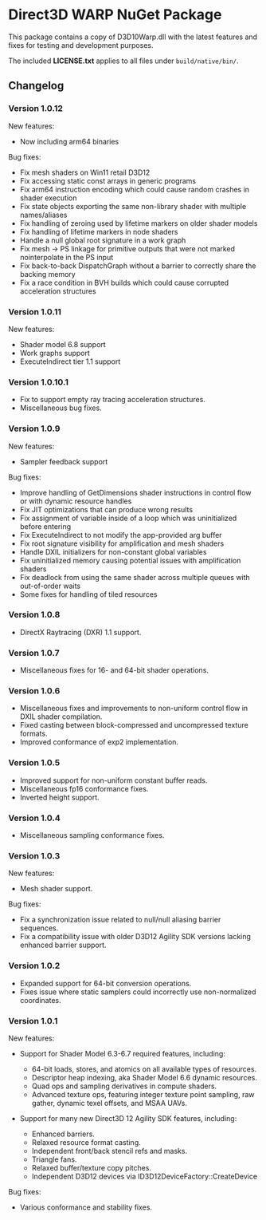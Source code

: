 # Direct3D WARP NuGet Package

This package contains a copy of D3D10Warp.dll with the latest features and fixes for testing and development purposes. 

The included **LICENSE.txt** applies to all files under `build/native/bin/`.

## Changelog

### Version 1.0.12

New features:

- Now including arm64 binaries

Bug fixes:

- Fix mesh shaders on Win11 retail D3D12
- Fix accessing static const arrays in generic programs
- Fix arm64 instruction encoding which could cause random crashes in shader execution
- Fix state objects exporting the same non-library shader with multiple names/aliases
- Fix handling of zeroing used by lifetime markers on older shader models
- Fix handling of lifetime markers in node shaders
- Handle a null global root signature in a work graph
- Fix mesh -> PS linkage for primitive outputs that were not marked nointerpolate in the PS input
- Fix back-to-back DispatchGraph without a barrier to correctly share the backing memory
- Fix a race condition in BVH builds which could cause corrupted acceleration structures

### Version 1.0.11

New features:

- Shader model 6.8 support
- Work graphs support
- ExecuteIndirect tier 1.1 support

### Version 1.0.10.1

- Fix to support empty ray tracing acceleration structures.
- Miscellaneous bug fixes.

### Version 1.0.9

New features: 

- Sampler feedback support

Bug fixes:
- Improve handling of GetDimensions shader instructions in control flow or with dynamic resource handles
- Fix JIT optimizations that can produce wrong results
- Fix assignment of variable inside of a loop which was uninitialized before entering
- Fix ExecuteIndirect to not modify the app-provided arg buffer
- Fix root signature visibility for amplification and mesh shaders
- Handle DXIL initializers for non-constant global variables
- Fix uninitialized memory causing potential issues with amplification shaders
- Fix deadlock from using the same shader across multiple queues with out-of-order waits
- Some fixes for handling of tiled resources

### Version 1.0.8

- DirectX Raytracing (DXR) 1.1 support.

### Version 1.0.7

- Miscellaneous fixes for 16- and 64-bit shader operations.

### Version 1.0.6

- Miscellaneous fixes and improvements to non-uniform control flow in DXIL shader compilation.
- Fixed casting between block-compressed and uncompressed texture formats.
- Improved conformance of exp2 implementation. 

### Version 1.0.5

- Improved support for non-uniform constant buffer reads. 
- Miscellaneous fp16 conformance fixes. 
- Inverted height support.

### Version 1.0.4

- Miscellaneous sampling conformance fixes. 

### Version 1.0.3

New features: 

- Mesh shader support. 

Bug fixes: 

- Fix a synchronization issue related to null/null aliasing barrier sequences.
- Fix a compatibility issue with older D3D12 Agility SDK versions lacking enhanced barrier support.

### Version 1.0.2

- Expanded support for 64-bit conversion operations. 
- Fixes issue where static samplers could incorrectly use non-normalized coordinates.

### Version 1.0.1

New features:

- Support for Shader Model 6.3-6.7 required features, including:
  - 64-bit loads, stores, and atomics on all available types of resources.
  - Descriptor heap indexing, aka Shader Model 6.6 dynamic resources.
  - Quad ops and sampling derivatives in compute shaders.
  - Advanced texture ops, featuring integer texture point sampling, raw gather, dynamic texel offsets, and MSAA UAVs.

- Support for many new Direct3D 12 Agility SDK features, including:
  - Enhanced barriers. 
  - Relaxed resource format casting. 
  - Independent front/back stencil refs and masks.
  - Triangle fans.
  - Relaxed buffer/texture copy pitches.
  - Independent D3D12 devices via ID3D12DeviceFactory::CreateDevice

Bug fixes:

- Various conformance and stability fixes.
